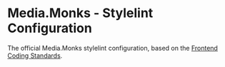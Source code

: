 # Media.Monks - Stylelint Configuration

The official Media.Monks stylelint configuration, based on the
[Frontend Coding Standards](https://github.com/mediamonks/frontend-coding-standards).
